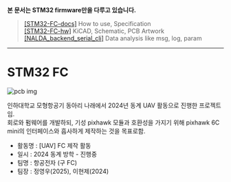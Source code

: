 **본 문서는 STM32 firmware만을 다루고 있습니다.**

> [[STM32-FC-docs]](https://github.com/NARAE-INHA-UNIV/STM32-FC-docs) How to use, Specification <br>
> [[STM32-FC-hw]](https://github.com/NARAE-INHA-UNIV/STM32-FC-hw) KiCAD, Schematic, PCB Artwork <br>
> [[NALDA_backend_serial_cli]](https://github.com/NARAE-INHA-UNIV/NALDA_backend_serial_cli) Data analysis like msg, log, param <br>

-----

# STM32 FC


![pcb img](./STM32-FC.jpg)


인하대학교 모형항공기 동아리 나래에서 2024년 동계 UAV 활동으로 진행한 프로젝트임. <br>
회로와 펌웨어를 개발하되, 기성 pixhawk 모듈과 호환성을 가지기 위해 pixhawk 6C mini의 인터페이스와 흡사하게 제작하는 것을 목표로함. <br>

- 활동명 : [UAV] FC 제작 활동
- 일시 : 2024 동계 방학 - 진행중
- 팀명 :  항공전자 (구 FC)
- 팀장 : 정영우(2025), 이현제(2024)

